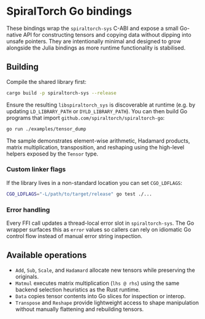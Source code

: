 # SpiralTorch Go bindings

These bindings wrap the `spiraltorch-sys` C-ABI and expose a small Go-native
API for constructing tensors and copying data without dipping into unsafe
pointers. They are intentionally minimal and designed to grow alongside the
Julia bindings as more runtime functionality is stabilised.

## Building

Compile the shared library first:

```bash
cargo build -p spiraltorch-sys --release
```

Ensure the resulting `libspiraltorch_sys` is discoverable at runtime (e.g. by
updating `LD_LIBRARY_PATH` or `DYLD_LIBRARY_PATH`). You can then build Go
programs that import `github.com/spiraltorch/spiraltorch-go`:

```bash
go run ./examples/tensor_dump
```

The sample demonstrates element-wise arithmetic, Hadamard products, matrix
multiplication, transposition, and reshaping using the high-level helpers
exposed by the `Tensor` type.

### Custom linker flags

If the library lives in a non-standard location you can set `CGO_LDFLAGS`:

```bash
CGO_LDFLAGS="-L/path/to/target/release" go test ./...
```

### Error handling

Every FFI call updates a thread-local error slot in `spiraltorch-sys`. The Go
wrapper surfaces this as `error` values so callers can rely on idiomatic Go
control flow instead of manual error string inspection.

## Available operations

- `Add`, `Sub`, `Scale`, and `Hadamard` allocate new tensors while preserving the
  originals.
- `Matmul` executes matrix multiplication (`lhs @ rhs`) using the same backend
  selection heuristics as the Rust runtime.
- `Data` copies tensor contents into Go slices for inspection or interop.
- `Transpose` and `Reshape` provide lightweight access to shape manipulation
  without manually flattening and rebuilding tensors.
